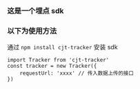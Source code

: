 ### 这是一个埋点 sdk


### 以下为使用方法

通过 ``npm install cjt-tracker`` 安装 sdk

```
import Tracker from 'cjt-tracker'
const tracker = new Tracker({
    requestUrl: 'xxxx' // 传入数据上传的接口
})
```